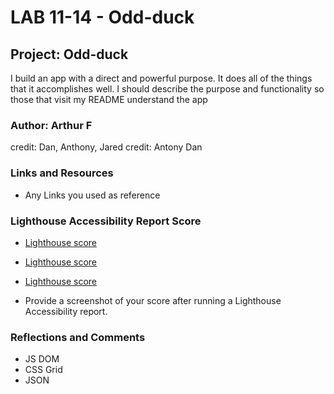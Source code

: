 #  LAB 11-14 - Odd-duck
## Project: Odd-duck

I build an app with a direct and powerful purpose. It does all of the things that it accomplishes well. I should describe the purpose and functionality so those that visit my README understand the app

### Author: Arthur F
credit: Dan, Anthony, Jared
credit: Antony Dan 

### Links and Resources


* Any Links you used as reference

### Lighthouse Accessibility Report Score
* [Lighthouse score](image/lighthouse1.png)
* [Lighthouse score](image/lighthouse2.png)
* [Lighthouse score](image/lighthouse3.png)

* Provide a screenshot of your score after running a Lighthouse Accessibility report.

### Reflections and Comments

* JS DOM
* CSS Grid
* JSON